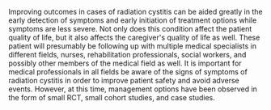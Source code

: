 Improving outcomes in cases of radiation cystitis can be aided greatly in the early detection of symptoms and early initiation of treatment options while symptoms are less severe. Not only does this condition affect the patient quality of life, but it also affects the caregiver's quality of life as well. These patient will presumably be following up with multiple medical specialists in different fields, nurses, rehabilitation professionals, social workers, and possibly other members of the medical field as well. It is important for medical professionals in all fields be aware of the signs of symptoms of radiation cystitis in order to improve patient safety and avoid adverse events. However, at this time, management options have been observed in the form of small RCT, small cohort studies, and case studies.